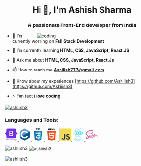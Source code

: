 <h1 align="center">Hi 👋, I'm Ashish Sharma</h1>
<h3 align="center">A passionate Front-End developer from India</h3>

<img align="right" alt="coding" width="400" src="https://camo.githubusercontent.com/19db51af5f90f1b152bc0b9078f5fe97053955be5074f03f17019c70345bdcdb/68747470733a2f2f6d69726f2e6d656469756d2e636f6d2f6d61782f313336302f302a37513379765349765f7430696f4a2d5a2e676966" />

- 🔭 I’m currently working on **Full Stack Development**

- 🌱 I’m currently learning **HTML, CSS, JavaScript, React.JS**

- 💬 Ask me about **HTML, CSS, JavaScript, React.Js**

- 📫 How to reach me **Ashiiish777@gmail.com**

- 📄 Know about my experiences [https://github.com/Ashiiish3](https://github.com/Ashiiish3)

- ⚡ Fun fact **I love coding**

<p align="left"> <a href="https://github.com/ryo-ma/github-profile-trophy"><img src="https://github-profile-trophy.vercel.app/?username=ashiiish3" alt="ashiiish3" /></a> </p>

<h3 align="left">Languages and Tools:</h3>
<p align="left"> <a href="https://getbootstrap.com" target="_blank" rel="noreferrer"> <img src="https://raw.githubusercontent.com/devicons/devicon/master/icons/bootstrap/bootstrap-plain-wordmark.svg" alt="bootstrap" width="40" height="40"/> </a> <a href="https://www.cprogramming.com/" target="_blank" rel="noreferrer"> <img src="https://raw.githubusercontent.com/devicons/devicon/master/icons/c/c-original.svg" alt="c" width="40" height="40"/> </a> <a href="https://www.w3schools.com/css/" target="_blank" rel="noreferrer"> <img src="https://raw.githubusercontent.com/devicons/devicon/master/icons/css3/css3-original-wordmark.svg" alt="css3" width="40" height="40"/> </a> <a href="https://www.w3.org/html/" target="_blank" rel="noreferrer"> <img src="https://raw.githubusercontent.com/devicons/devicon/master/icons/html5/html5-original-wordmark.svg" alt="html5" width="40" height="40"/> </a> <a href="https://developer.mozilla.org/en-US/docs/Web/JavaScript" target="_blank" rel="noreferrer"> <img src="https://raw.githubusercontent.com/devicons/devicon/master/icons/javascript/javascript-original.svg" alt="javascript" width="40" height="40"/> </a> <a href="https://reactjs.org/" target="_blank" rel="noreferrer"> <img src="https://raw.githubusercontent.com/devicons/devicon/master/icons/react/react-original-wordmark.svg" alt="react" width="40" height="40"/> </a> <a href="https://sass-lang.com" target="_blank" rel="noreferrer"> <img src="https://raw.githubusercontent.com/devicons/devicon/master/icons/sass/sass-original.svg" alt="sass" width="40" height="40"/> </a> </p>

<p><img align="left" src="https://github-readme-stats.vercel.app/api/top-langs?username=ashiiish3&show_icons=true&locale=en&layout=compact" alt="ashiiish3" /></p>

<p>&nbsp;<img align="center" src="https://github-readme-stats.vercel.app/api?username=ashiiish3&show_icons=true&locale=en" alt="ashiiish3" /></p>

<p><img align="center" src="https://github-readme-streak-stats.herokuapp.com/?user=ashiiish3&" alt="ashiiish3" /></p>
